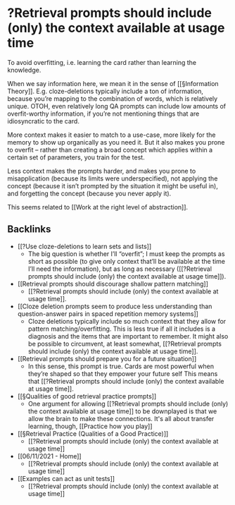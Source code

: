 # ?Retrieval prompts should include (only) the context available at usage time
To avoid overfitting, i.e. learning the card rather than learning the knowledge.

When we say information here, we mean it in the sense of [[§Information Theory]]. E.g. cloze-deletions typically include a ton of information, because you’re mapping to the combination of words, which is relatively unique. OTOH, even relatively long QA prompts can include low amounts of overfit-worthy information, if you’re not mentioning things that are idiosyncratic to the card.

More context makes it easier to match to a use-case, more likely for the memory to show up organically as you need it. 
But it also makes you prone to overfit – rather than creating a broad concept which applies within a certain set of parameters, you train for the test.

Less context makes the prompts harder, and makes you prone to misapplication (because its limits were underspecified), not applying the concept (because it isn’t prompted by the situation it might be useful in), and forgetting the concept (because you never apply it).

This seems related to [[Work at the right level of abstraction]].

## Backlinks
* [[?Use cloze-deletions to learn sets and lists]]
	* The big question is whether I’ll “overfit”; I must keep the prompts as short as possible (to give only context that’ll be available at the time I’ll need the information), but as long as necessary ([[?Retrieval prompts should include (only) the context available at usage time]]).
* [[Retrieval prompts should discourage shallow pattern matching]]
	* [[?Retrieval prompts should include (only) the context available at usage time]].
* [[Cloze deletion prompts seem to produce less understanding than question-answer pairs in spaced repetition memory systems]]
	* Cloze deletions typically include so much context that they allow for pattern matching/overfitting. This is less true if all it includes is a diagnosis and the items that are important to remember. It might also be possible to circumvent, at least somewhat, [[?Retrieval prompts should include (only) the context available at usage time]].
* [[Retrieval prompts should prepare you for a future situation]]
	* In this sense, this prompt is true. Cards are most powerful when they’re shaped so that they empower your future self This means that [[?Retrieval prompts should include (only) the context available at usage time]].
* [[§Qualities of good retrieval practice prompts]]
	* One argument for allowing [[?Retrieval prompts should include (only) the context available at usage time]] to be downplayed is that we allow the brain to make these connections. It's all about transfer learning, though, [[Practice how you play]]
* [[§Retrieval Practice (Qualities of a Good Practice)]]
	* [[?Retrieval prompts should include (only) the context available at usage time]]
* [[06/11/2021 - Home]]
	* [[?Retrieval prompts should include (only) the context available at usage time]]
* [[Examples can act as unit tests]]
	* [[?Retrieval prompts should include (only) the context available at usage time]]

<!-- #p0 -->

<!-- {BearID:D0FEA2A1-B692-485E-AE77-F3C156B19B77-471-000000D0173F157D} -->
